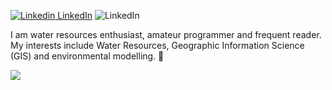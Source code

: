 [![Linkedin](https://i.stack.imgur.com/gVE0j.png) LinkedIn](https://www.linkedin.com/in/geomar-paul-perales-apaico/)
<img alt="LinkedIn" src="https://www.linkedin.com/in/geomar-paul-perales-apaico/"/>

I am water resources enthusiast, amateur programmer and frequent reader. My interests include Water Resources, Geographic Information Science (GIS) and environmental modelling. :wolf: 

![](http://estruyf-github.azurewebsites.net/api/VisitorHit?user=estruyf&repo=github-visitors-badge&countColorcountColor&countColor=navy)
